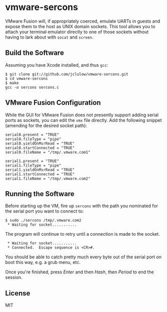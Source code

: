 # vmware-sercons

VMware Fusion will, if appropriately coerced, emulate UARTs in guests and
expose them to the host as UNIX domain sockets.  This tool allows you to attach
your terminal emulator directly to one of those sockets without having to
lark about with ```socat``` and ```screen```.

## Build the Software

Assuming you have Xcode installed, and thus ```gcc```:

```
$ git clone git://github.com/jclulow/vmware-sercons.git
$ cd vmware-sercons
$ make
gcc -o sercons sercons.c
```

## VMware Fusion Configuration

While the GUI for VMware Fusion does not presently support adding serial
ports as sockets, you can edit the ```vmx``` file directly.  Add the following
snippet (amending for the desired socket path):

```
serial0.present = "TRUE"
serial0.fileType = "pipe"
serial0.yieldOnMsrRead = "TRUE"
serial0.startConnected = "TRUE"
serial0.fileName = "/tmp/.vmware.com1"

serial1.present = "TRUE"
serial1.fileType = "pipe"
serial1.yieldOnMsrRead = "TRUE"
serial1.startConnected = "TRUE"
serial1.fileName = "/tmp/.vmware.com2"
```

## Running the Software

Before starting up the VM, fire up ```sercons``` with the path you nominated
for the serial port you want to connect to:

```
$ sudo ./sercons /tmp/.vmware.com2
 * Waiting for socket...........
```

The program will continue to retry until a connection is made to the socket.

```
 * Waiting for socket...........
 * Connected.  Escape sequence is <CR>#.

```

You should be able to catch pretty much every byte out of the serial port on
boot this way, e.g. a grub menu, etc.

Once you're finished, press *Enter* and then *Hash*, then *Period* to end the
session.

## License

MIT
